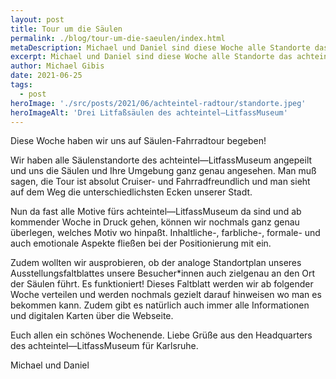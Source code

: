 ```yaml
---
layout: post
title: Tour um die Säulen
permalink: ./blog/tour-um-die-saeulen/index.html
metaDescription: Michael und Daniel sind diese Woche alle Standorte das achteintel—LitfassMuseum mit dem Fahrrad angefahren und haben dabei die Verteilung der Kunstwerke vorgenommen.
excerpt: Michael und Daniel sind diese Woche alle Standorte das achteintel—LitfassMuseum mit dem Fahrrad angefahren und haben dabei die Verteilung der Kunstwerke vorgenommen.
author: Michael Gibis
date: 2021-06-25
tags:
  - post
heroImage: './src/posts/2021/06/achteintel-radtour/standorte.jpeg'
heroImageAlt: 'Drei Litfaßsäulen des achteintel—LitfassMuseum'
---
```


Diese Woche haben wir uns auf Säulen-Fahrradtour begeben!

Wir haben alle Säulenstandorte des achteintel—LitfassMuseum angepeilt und uns die Säulen und Ihre Umgebung ganz genau angesehen. 
Man muß sagen, die Tour ist absolut Cruiser- und Fahrradfreundlich und man sieht auf dem Weg die unterschiedlichsten Ecken unserer Stadt. 

Nun da fast alle Motive fürs achteintel—LitfassMuseum da sind und ab kommender Woche in Druck gehen, können wir nochmals ganz genau überlegen, welches Motiv wo hinpaßt. Inhaltliche-, farbliche-, formale- und auch emotionale Aspekte fließen bei der Positionierung mit ein.   
  
Zudem wollten wir ausprobieren, ob der analoge Standortplan unseres Ausstellungsfaltblattes unsere Besucher*innen auch zielgenau an den Ort der Säulen führt. Es funktioniert! Dieses Faltblatt werden wir ab folgender Woche verteilen und werden nochmals gezielt darauf hinweisen wo man es bekommen kann. Zudem gibt es natürlich auch immer alle Informationen und digitalen Karten über die Webseite.  
  
Euch allen ein schönes Wochenende.
Liebe Grüße aus den Headquarters des achteintel—LitfassMuseum für Karlsruhe.

Michael und Daniel
